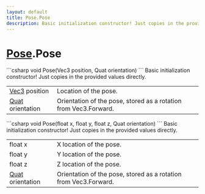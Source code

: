 ```yaml
---
layout: default
title: Pose.Pose
description: Basic initialization constructor! Just copies in the provided values directly.
---
```

# [Pose]({{site.url}}/Pages/StereoKit/Pose.html).Pose

<div class='signature' markdown='1'>
```csharp
void Pose(Vec3 position, Quat orientation)
```
Basic initialization constructor! Just copies in the provided values directly.
</div>

|  |  |
|--|--|
|[Vec3]({{site.url}}/Pages/StereoKit/Vec3.html) position|Location of the pose.|
|[Quat]({{site.url}}/Pages/StereoKit/Quat.html) orientation|Orientation of the pose, stored as a rotation from Vec3.Forward.|

<div class='signature' markdown='1'>
```csharp
void Pose(float x, float y, float z, Quat orientation)
```
Basic initialization constructor! Just copies in the provided values directly.
</div>

|  |  |
|--|--|
|float x|X location of the pose.|
|float y|Y location of the pose.|
|float z|Z location of the pose.|
|[Quat]({{site.url}}/Pages/StereoKit/Quat.html) orientation|Orientation of the pose, stored as a rotation from Vec3.Forward.|




